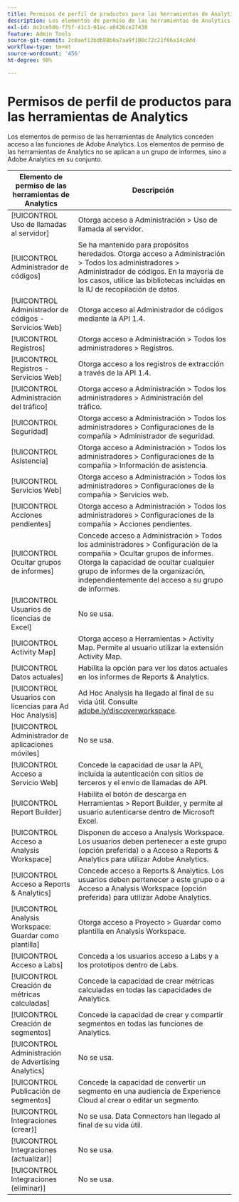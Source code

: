 ```yaml
---
title: Permisos de perfil de productos para las herramientas de Analytics
description: Los elementos de permiso de las herramientas de Analytics conceden acceso a las funciones de Adobe Analytics.
exl-id: 8c2ce50b-f75f-41c3-91ac-a0426ce27438
feature: Admin Tools
source-git-commit: 2c0aef13bdb88b0a7aa9f100c72c21f66a14c8dd
workflow-type: tm+mt
source-wordcount: '456'
ht-degree: 98%

---
```


# Permisos de perfil de productos para las herramientas de Analytics

Los elementos de permiso de las herramientas de Analytics conceden acceso a las funciones de Adobe Analytics. Los elementos de permiso de las herramientas de Analytics no se aplican a un grupo de informes, sino a Adobe Analytics en su conjunto.

| Elemento de permiso de las herramientas de Analytics | Descripción |
|----|----|
| [!UICONTROL Uso de llamadas al servidor] | Otorga acceso a Administración > Uso de llamada al servidor. |
| [!UICONTROL Administrador de códigos] | Se ha mantenido para propósitos heredados. Otorga acceso a Administración > Todos los administradores > Administrador de códigos. En la mayoría de los casos, utilice las bibliotecas incluidas en la IU de recopilación de datos. |
| [!UICONTROL Administrador de códigos - Servicios Web] | Otorga acceso al Administrador de códigos mediante la API 1.4. |
| [!UICONTROL Registros] | Otorga acceso a Administración > Todos los administradores > Registros. |
| [!UICONTROL Registros - Servicios Web] | Otorga acceso a los registros de extracción a través de la API 1.4. |
| [!UICONTROL Administración del tráfico] | Otorga acceso a Administración > Todos los administradores > Administración del tráfico. |
| [!UICONTROL Seguridad] | Otorga acceso a Administración > Todos los administradores > Configuraciones de la compañía > Administrador de seguridad. |
| [!UICONTROL Asistencia] | Otorga acceso a Administración > Todos los administradores > Configuraciones de la compañía > Información de asistencia. |
| [!UICONTROL Servicios Web] | Otorga acceso a Administración > Todos los administradores > Configuraciones de la compañía > Servicios web. |
| [!UICONTROL Acciones pendientes] | Otorga acceso a Administración > Todos los administradores > Configuraciones de la compañía > Acciones pendientes. |
| [!UICONTROL Ocultar grupos de informes] | Concede acceso a Administración > Todos los administradores > Configuración de la compañía > Ocultar grupos de informes. Otorga la capacidad de ocultar cualquier grupo de informes de la organización, independientemente del acceso a su grupo de informes. |
| [!UICONTROL Usuarios de licencias de Excel] | No se usa. |
| [!UICONTROL Activity Map] | Otorga acceso a Herramientas > Activity Map. Permite al usuario utilizar la extensión Activity Map. |
| [!UICONTROL Datos actuales] | Habilita la opción para ver los datos actuales en los informes de Reports &amp; Analytics. |
| [!UICONTROL Usuarios con licencias para Ad Hoc Analysis] | Ad Hoc Analysis ha llegado al final de su vida útil. Consulte [adobe.ly/discoverworkspace](https://adobe.ly/discoverworkspace). |
| [!UICONTROL Administrador de aplicaciones móviles] | No se usa. |
| [!UICONTROL Acceso a Servicio Web] | Concede la capacidad de usar la API, incluida la autenticación con sitios de terceros y el envío de llamadas de API. |
| [!UICONTROL Report Builder] | Habilita el botón de descarga en Herramientas > Report Builder, y permite al usuario autenticarse dentro de Microsoft Excel. |
| [!UICONTROL Acceso a Analysis Workspace] | Disponen de acceso a Analysis Workspace. Los usuarios deben pertenecer a este grupo (opción preferida) o a Acceso a Reports &amp; Analytics para utilizar Adobe Analytics. |
| [!UICONTROL Acceso a Reports &amp; Analytics] | Concede acceso a Reports &amp; Analytics. Los usuarios deben pertenecer a este grupo o a Acceso a Analysis Workspace (opción preferida) para utilizar Adobe Analytics. |
| [!UICONTROL Analysis Workspace: Guardar como plantilla] | Otorga acceso a Proyecto > Guardar como plantilla en Analysis Workspace. |
| [!UICONTROL Acceso a Labs] | Conceda a los usuarios acceso a Labs y a los prototipos dentro de Labs. |
| [!UICONTROL Creación de métricas calculadas] | Concede la capacidad de crear métricas calculadas en todas las capacidades de Analytics. |
| [!UICONTROL Creación de segmentos] | Concede la capacidad de crear y compartir segmentos en todas las funciones de Analytics. |
| [!UICONTROL Administración de Advertising Analytics] | No se usa. |
| [!UICONTROL Publicación de segmentos] | Concede la capacidad de convertir un segmento en una audiencia de Experience Cloud al crear o editar un segmento. |
| [!UICONTROL Integraciones (crear)] | No se usa. Data Connectors han llegado al final de su vida útil. |
| [!UICONTROL Integraciones (actualizar)] | No se usa. |
| [!UICONTROL Integraciones (eliminar)] | No se usa. |
